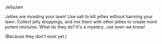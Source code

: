 JellyJam

Jellies are invading your lawn! Use salt to kill jellies without harming your lawn. Collect jelly droppings, and mix them with other jellies to create more potent mixtures. What do they do? It's a mystery...not even we know!

(Because they don't exist yet.)

